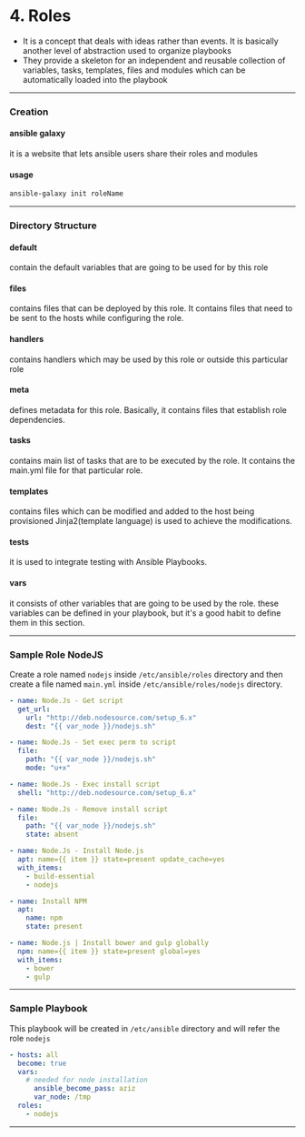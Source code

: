 # 4. Roles

* It is a concept that deals with ideas rather than events. It is basically another level of abstraction used to organize playbooks
* They provide a skeleton for an independent and reusable collection of variables, tasks, templates, files and modules which can be automatically loaded into the playbook

***

### Creation

#### ansible galaxy

it is a website that lets ansible users share their roles and modules

#### usage

```sh
ansible-galaxy init roleName
```

***

### Directory Structure

#### default

contain the default variables that are going to be used for by this role

#### files

contains files that can be deployed by this role. It contains files that need to be sent to the hosts while configuring the role.

#### handlers

contains handlers which may be used by this role or outside this particular role

#### meta

defines metadata for this role. Basically, it contains files that establish role dependencies.

#### tasks

contains main list of tasks that are to be executed by the role. It contains the main.yml file for that particular role.

#### templates

contains files which can be modified and added to the host being provisioned Jinja2(template language) is used to achieve the modifications.

#### tests

it is used to integrate testing with Ansible Playbooks.

#### vars

it consists of other variables that are going to be used by the role. these variables can be defined in your playbook, but it's a good habit to define them in this section.

***

### Sample Role NodeJS

Create a role named `nodejs` inside `/etc/ansible/roles` directory and then create a file named `main.yml` inside `/etc/ansible/roles/nodejs` directory.

```yaml
- name: Node.Js - Get script
  get_url:
    url: "http://deb.nodesource.com/setup_6.x"
    dest: "{{ var_node }}/nodejs.sh"

- name: Node.Js - Set exec perm to script
  file:
    path: "{{ var_node }}/nodejs.sh"
    mode: "u+x"

- name: Node.Js - Exec install script
  shell: "http://deb.nodesource.com/setup_6.x"

- name: Node.Js - Remove install script
  file:
    path: "{{ var_node }}/nodejs.sh"
    state: absent

- name: Node.Js - Install Node.js
  apt: name={{ item }} state=present update_cache=yes
  with_items:
    - build-essential
    - nodejs

- name: Install NPM
  apt:
    name: npm
    state: present

- name: Node.js | Install bower and gulp globally
  npm: name={{ item }} state=present global=yes
  with_items:
    - bower
    - gulp
```

***

### Sample Playbook

This playbook will be created in `/etc/ansible` directory and will refer the role `nodejs`

```yaml
- hosts: all
  become: true
  vars:
    # needed for node installation
	  ansible_become_pass: aziz
	  var_node: /tmp
  roles:
    - nodejs
```

***
